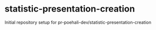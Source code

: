 # statistic-presentation-creation

Initial repository setup for pr-poehali-dev/statistic-presentation-creation